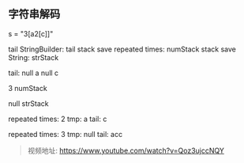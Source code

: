 ## 字符串解码

s = "3[a2[c]]"

tail StringBuilder: tail
stack save repeated times: numStack
stack save String: strStack

tail: null a null c



3
numStack

null
strStack

repeated times: 2
tmp: a
tail: c

repeated times: 3
tmp: null
tail: acc


> 视频地址: https://www.youtube.com/watch?v=Qoz3ujccNQY


